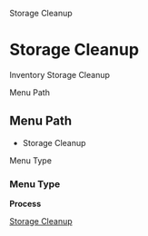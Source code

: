 
Storage Cleanup
# Storage Cleanup


Inventory Storage Cleanup

Menu Path
## Menu Path



- Storage Cleanup

Menu Type
### Menu Type

**Process**


[Storage Cleanup](../../process-m_storagecleanup.md)